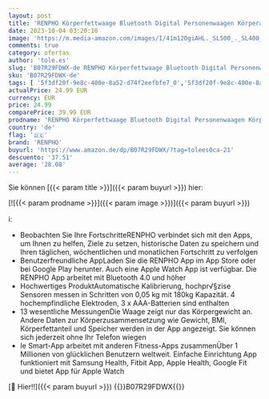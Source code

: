 ```yaml
---
layout: post
title: 'RENPHO Körperfettwaage Bluetooth Digital Personenwaagen Körperanalysewaage mit App Smart Waage für Körperfett  BMI  Muskelmasse  Protein  BMR  Weiß  11 Zoll/280 mm'
date: 2023-10-04 03:20:18
image: 'https://m.media-amazon.com/images/I/41m120giAHL._SL500_._SL400_.jpg'
comments: true
category: ofertas
author: 'tole.es'
slug: 'B07R29FDWX-de RENPHO Körperfettwaage Bluetooth Digital Personenwaagen...'
sku: 'B07R29FDWX-de'
tags: [ '5f3df20f-9e8c-400e-8a52-d74f2eefbfe7_0','5f3df20f-9e8c-400e-8a52-d74f2eefbfe7_5401','Arborist Merchandising Root','Custom Stores','Drogerie & Körperpflege','Körperanalyse','Körperanalysewaagen','Medizinische Geräte','Medizinische Geräte & Verbrauchsmaterialien','Medizinische Messgeräte','Self Service','renpho','🇩🇪', ]
actualPrice: 24.99 EUR
currency: EUR
price: 24.99
comparePrice: 39.99 EUR
prodname: 'RENPHO Körperfettwaage Bluetooth Digital Personenwaagen Körperanalysewaage mit App Smart Waage für Körperfett  BMI  Muskelmasse  Protein  BMR  Weiß  11 Zoll/280 mm'
country: 'de'
flag: '🇩🇪'
brand: 'RENPHO'
buyurl: 'https://www.amazon.de/dp/B07R29FDWX/?tag=tolees0ca-21'
descuento: '37.51'
average: '28.08'
---
```


Sie können [{{< param title >}}]({{< param buyurl >}}) hier:

[![{{< param prodname >}}]({{< param image >}})]({{< param buyurl >}})

ℹ️:

- Beobachten Sie Ihre FortschritteRENPHO verbindet sich mit den Apps, um Ihnen zu helfen, Ziele zu setzen, historische Daten zu speichern und Ihren täglichen, wöchentlichen und monatlichen Fortschritt zu verfolgen
- Benutzerfreundliche AppLaden Sie die RENPHO App im App Store oder bei Google Play herunter. Auch eine Apple Watch App ist verfügbar. Die RENPHO App arbeitet mit Bluetooth 4.0 und höher
- Hochwertiges ProduktAutomatische Kalibrierung, hochpr√§zise Sensoren messen in Schritten von 0,05 kg mit 180kg Kapazität. 4 hochempfindliche Elektroden, 3 x AAA-Batterien sind enthalten
- 13 wesentliche MessungenDie Waage zeigt nur das Körpergewicht an. Andere Daten zur Körperzusammensetzung wie Gewicht, BMI, Körperfettanteil und Speicher werden in der App angezeigt. Sie können sich jederzeit ohne Ihr Telefon wiegen
- Ie Smart-App arbeitet mit anderen Fitness-Apps zusammenÜber 1 Millionen von glücklichen Benutzern weltweit. Einfache Einrichtung App funktioniert mit Samsung Health, Fitbit App, Apple Health, Google Fit und bietet App für Apple Watch

[🛒 Hier!!]({{< param buyurl >}})
{{<world>}}B07R29FDWX{{</world>}}
